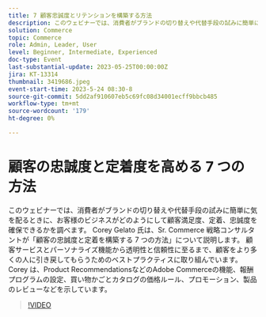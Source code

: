 ```yaml
---
title: 7 顧客忠誠度とリテンションを構築する方法
description: このウェビナーでは、消費者がブランドの切り替えや代替手段の試みに簡単に気を配るときに、お客様のビジネスがどのようにして顧客満足度、定着、忠誠度を確保できるかを調べます。 Corey Gelato 氏は、Sr. Commerce 戦略コンサルタントが「顧客の忠誠度と定着を構築する 7 つの方法」について説明します。 顧客サービスとパーソナライズ機能から透明性と信頼性に至るまで、顧客をより多くの人に引き戻してもらうためのベストプラクティスに取り組んでいます。 Corey は、Product RecommendationsなどのAdobe Commerceの機能、報酬プログラムの設定、買い物かごとカタログの価格ルール、プロモーション、製品のレビューなどを示しています。
solution: Commerce
topic: Commerce
role: Admin, Leader, User
level: Beginner, Intermediate, Experienced
doc-type: Event
last-substantial-update: 2023-05-25T00:00:00Z
jira: KT-13314
thumbnail: 3419686.jpeg
event-start-time: 2023-5-24 08:30-8
source-git-commit: 5dd2af910607eb5c69fc08d34001ecff9bbcb485
workflow-type: tm+mt
source-wordcount: '179'
ht-degree: 0%

---
```



# 顧客の忠誠度と定着度を高める 7 つの方法

このウェビナーでは、消費者がブランドの切り替えや代替手段の試みに簡単に気を配るときに、お客様のビジネスがどのようにして顧客満足度、定着、忠誠度を確保できるかを調べます。 Corey Gelato 氏は、Sr. Commerce 戦略コンサルタントが「顧客の忠誠度と定着を構築する 7 つの方法」について説明します。 顧客サービスとパーソナライズ機能から透明性と信頼性に至るまで、顧客をより多くの人に引き戻してもらうためのベストプラクティスに取り組んでいます。 Corey は、Product RecommendationsなどのAdobe Commerceの機能、報酬プログラムの設定、買い物かごとカタログの価格ルール、プロモーション、製品のレビューなどを示しています。

>[!VIDEO](https://video.tv.adobe.com/v/3419686/?learn=on)
